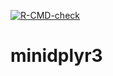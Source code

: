 <!-- badges: start -->
[![R-CMD-check](https://github.com/privefl/minidplyr3/actions/workflows/R-CMD-check.yaml/badge.svg)](https://github.com/privefl/minidplyr3/actions/workflows/R-CMD-check.yaml)
<!-- badges: end -->
  
# minidplyr3